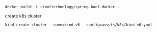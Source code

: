 
```
docker build -t simultechnology/spring-boot-docker .
```

create k8s cluster

```
kind create cluster --name=kind-v6 --config=assets/k8s/kind-v6.yaml
```
